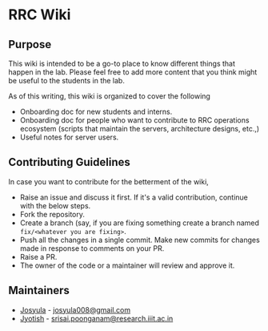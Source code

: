 # RRC Wiki

## Purpose

This wiki is intended to be a go-to place to know different things that happen in the lab. Please feel free to add more content that you think might be useful to the students in the lab.

As of this writing, this wiki is organized to cover the following

- Onboarding doc for new students and interns.
- Onboarding doc for people who want to contribute to RRC operations ecosystem (scripts that maintain the servers, architecture designs, etc.,)
- Useful notes for server users.

## Contributing Guidelines

In case you want to contribute for the betterment of the wiki,

- Raise an issue and discuss it first. If it's a valid contribution, continue with the below steps.
- Fork the repository.
- Create a branch (say, if you are fixing something create a branch named `fix/<whatever you are fixing>`.
- Push all the changes in a single commit. Make new commits for changes made in response to comments on your PR.
- Raise a PR.
- The owner of the code or a maintainer will review and approve it.

## Maintainers

- [Josyula](https://github.com/josyulakrishna) - josyula008@gmail.com 
- [Jyotish](https://github.com/jyotishp) - srisai.poonganam@research.iiit.ac.in